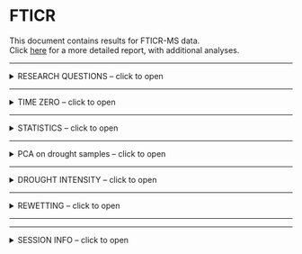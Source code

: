 FTICR
================

This document contains results for FTICR-MS data.  
Click
[here](https://github.com/PNNL-TES/TES-drydown/blob/master/markdown/report_fticr_full.md)
for a more detailed report, with additional analyses.

------------------------------------------------------------------------

<details>
<summary>
RESEARCH QUESTIONS – click to open
</summary>

1.  effect of drought duration?
2.  effect of drought intensity? **CW** (constant weight drying)
    vs. **FAD** (forced air drying, more intense)
3.  effect of post-drought rewetting? instant rewet (no saturation)
    vs. 2 week saturation
4.  difference by site?
5.  difference by soil depth? 0-5 cm vs. 5cm-end

</details>

------------------------------------------------------------------------

<details>
<summary>
TIME ZERO – click to open
</summary>

## TIME ZERO SAMPLES

### Van Krevelen plots

    #> $gg_tzero

![](images-markdown-fticr/subset/vk_tzero-1.png)<!-- -->

    #> 
    #> $gg_tzero_unique

![](images-markdown-fticr/subset/vk_tzero-2.png)<!-- -->

There was no significant influence of site, but there was a significant
influence of depth (0-5cm vs. 5cm-end).

<details>
<summary>
statistics
</summary>

#### PCA

![](images-markdown-fticr/subset/pca_tzero-1.png)<!-- -->

#### PERMANOVA

    #> # A tibble: 5 x 7
    #>   term          df SumsOfSqs  MeanSqs F.Model     R2 p.value
    #>   <chr>      <dbl>     <dbl>    <dbl>   <dbl>  <dbl>   <dbl>
    #> 1 depth          1   0.00691  0.00691    4.24 0.241    0.026
    #> 2 Site           1   0.00380  0.00380    2.33 0.132    0.109
    #> 3 depth:Site     1   0.00172  0.00172    1.05 0.0598   0.376
    #> 4 Residuals     10   0.0163   0.00163   NA    0.567   NA    
    #> 5 Total         13   0.0287  NA         NA    1       NA

</details>

#### Relative abundance

![](images-markdown-fticr/subset/relabund_tzero-1.png)<!-- -->

(ANOVA):

-   aromatic, condensed aromatic influenced by Site and depth
-   aliphatic, lignin did not change significantly by Site or depth

</details>

------------------------------------------------------------------------

<details>
<summary>
STATISTICS – click to open
</summary>

## STATISTICS

### PERMANOVA

    #> # A tibble: 17 x 7
    #>    term                df SumsOfSqs  MeanSqs F.Model      R2 p.value
    #>    <chr>            <dbl>     <dbl>    <dbl>   <dbl>   <dbl>   <dbl>
    #>  1 depth                1   0.122    1.22e-1  253.   0.275     0.001
    #>  2 Site                 1   0.0151   1.51e-2   31.3  0.0341    0.001
    #>  3 length               2   0.0110   5.52e-3   11.4  0.0249    0.001
    #>  4 drying               1   0.0115   1.15e-2   23.8  0.0258    0.001
    #>  5 saturation           1   0.126    1.26e-1  261.   0.284     0.001
    #>  6 depth:Site           1   0.00312  3.12e-3    6.46 0.00703   0.009
    #>  7 depth:length         2   0.0133   6.66e-3   13.8  0.0300    0.001
    #>  8 depth:drying         1   0.00769  7.69e-3   15.9  0.0173    0.001
    #>  9 depth:saturation     1   0.0125   1.25e-2   26.0  0.0282    0.001
    #> 10 Site:length          2   0.00541  2.70e-3    5.61 0.0122    0.004
    #> 11 Site:drying          1   0.0260   2.60e-2   54.0  0.0588    0.001
    #> 12 Site:saturation      1   0.00619  6.19e-3   12.8  0.0140    0.001
    #> 13 length:drying        2   0.00410  2.05e-3    4.25 0.00925   0.013
    #> 14 length:saturati…     1   0.00677  6.77e-3   14.0  0.0153    0.001
    #> 15 drying:saturati…     1   0.00325  3.25e-3    6.75 0.00734   0.006
    #> 16 Residuals          144   0.0694   4.82e-4   NA    0.157    NA    
    #> 17 Total              163   0.443   NA         NA    1        NA

PERMANOVA results for *drought samples only*. i.e. no time zero

-   All variables showed a significant influence on WEOC composition.
-   Saturation and depth were the strongest predictors, each accounting
    for **\~28 %** of total variation (see `R2` column).
-   Site, drought length, drought intensity were significant, but each
    accounted only for 2-3 % of total variation.

</details>

------------------------------------------------------------------------

<details>
<summary>
PCA on drought samples – click to open
</summary>

## PCA

**including time-zero samples**

![](images-markdown-fticr/subset/pca_sat-1.png)<!-- -->

**drought samples only**

    #> $gg_pca_saturation

![](images-markdown-fticr/subset/pca2-1.png)<!-- -->

    #> 
    #> $gg_pca_depth

![](images-markdown-fticr/subset/pca2-2.png)<!-- -->

    #> 
    #> $gg_pca_length

![](images-markdown-fticr/subset/pca2-3.png)<!-- -->

    #> 
    #> $gg_pca_drying

![](images-markdown-fticr/subset/pca2-4.png)<!-- -->

    #> 
    #> $gg_pca_site

![](images-markdown-fticr/subset/pca2-5.png)<!-- -->

</details>

------------------------------------------------------------------------

<details>
<summary>
DROUGHT INTENSITY – click to open
</summary>

## HOW DID DRYING (CW VS. FAD) INFLUENCE CHEMISTRY?

![](images-markdown-fticr/subset/vk_newpeaks_drying2-1.png)<!-- -->

</details>

------------------------------------------------------------------------

<details>
<summary>
REWETTING – click to open
</summary>

## HOW DID WETTING (INSTANT REWET VS. SATURATION INCUBATION) INFLUENCE CHEMISTRY?

![](images-markdown-fticr/subset/vk_newpeaks_saturation2-1.png)<!-- -->

</details>

------------------------------------------------------------------------

------------------------------------------------------------------------

<details>
<summary>
SESSION INFO – click to open
</summary>

date run: 2021-02-28

    #> R version 4.0.2 (2020-06-22)
    #> Platform: x86_64-apple-darwin17.0 (64-bit)
    #> Running under: macOS Catalina 10.15.7
    #> 
    #> Matrix products: default
    #> BLAS:   /System/Library/Frameworks/Accelerate.framework/Versions/A/Frameworks/vecLib.framework/Versions/A/libBLAS.dylib
    #> LAPACK: /Library/Frameworks/R.framework/Versions/4.0/Resources/lib/libRlapack.dylib
    #> 
    #> locale:
    #> [1] en_US.UTF-8/en_US.UTF-8/en_US.UTF-8/C/en_US.UTF-8/en_US.UTF-8
    #> 
    #> attached base packages:
    #> [1] stats     graphics  grDevices utils     datasets  methods  
    #> [7] base     
    #> 
    #> other attached packages:
    #>  [1] ggExtra_0.9        cluster_2.1.0      patchwork_1.1.1   
    #>  [4] vegan_2.5-7        lattice_0.20-41    permute_0.9-5     
    #>  [7] ggbiplot_0.55      soilpalettes_0.1.0 PNWColors_0.1.0   
    #> [10] forcats_0.5.1      stringr_1.4.0      dplyr_1.0.4       
    #> [13] purrr_0.3.4        readr_1.4.0        tidyr_1.1.2       
    #> [16] tibble_3.0.6       ggplot2_3.3.3      tidyverse_1.3.0   
    #> [19] drake_7.13.1      
    #> 
    #> loaded via a namespace (and not attached):
    #>  [1] nlme_3.1-152      fs_1.5.0          lubridate_1.7.9.2
    #>  [4] filelock_1.0.2    progress_1.2.2    httr_1.4.2       
    #>  [7] tools_4.0.2       backports_1.2.1   utf8_1.1.4       
    #> [10] R6_2.5.0          DBI_1.1.1         mgcv_1.8-33      
    #> [13] colorspace_2.0-0  withr_2.4.1       tidyselect_1.1.0 
    #> [16] prettyunits_1.1.1 curl_4.3          compiler_4.0.2   
    #> [19] cli_2.2.0         rvest_0.3.6       xml2_1.3.2       
    #> [22] labeling_0.4.2    scales_1.1.1      digest_0.6.27    
    #> [25] foreign_0.8-81    txtq_0.2.3        rmarkdown_2.6.6  
    #> [28] rio_0.5.16        pkgconfig_2.0.3   htmltools_0.5.1.1
    #> [31] fastmap_1.1.0     highr_0.8         dbplyr_2.0.0     
    #> [34] rlang_0.4.10      readxl_1.3.1      rstudioapi_0.13  
    #> [37] shiny_1.6.0       generics_0.1.0    farver_2.0.3     
    #> [40] jsonlite_1.7.2    zip_2.1.1         car_3.0-10       
    #> [43] magrittr_2.0.1    Matrix_1.3-2      Rcpp_1.0.6       
    #> [46] munsell_0.5.0     fansi_0.4.2       abind_1.4-5      
    #> [49] lifecycle_0.2.0   stringi_1.5.3     yaml_2.2.1       
    #> [52] carData_3.0-4     MASS_7.3-53       storr_1.2.5      
    #> [55] plyr_1.8.6        grid_4.0.2        promises_1.1.1   
    #> [58] parallel_4.0.2    crayon_1.4.0      miniUI_0.1.1.1   
    #> [61] cowplot_1.1.1     haven_2.3.1       splines_4.0.2    
    #> [64] hms_1.0.0         knitr_1.31        pillar_1.4.7     
    #> [67] igraph_1.2.6      base64url_1.4     reprex_1.0.0     
    #> [70] glue_1.4.2        evaluate_0.14     data.table_1.13.6
    #> [73] modelr_0.1.8      httpuv_1.5.5      vctrs_0.3.6      
    #> [76] cellranger_1.1.0  gtable_0.3.0      assertthat_0.2.1 
    #> [79] xfun_0.20         openxlsx_4.2.3    mime_0.9         
    #> [82] xtable_1.8-4      broom_0.7.4       later_1.1.0.1    
    #> [85] ellipsis_0.3.1

</details>
